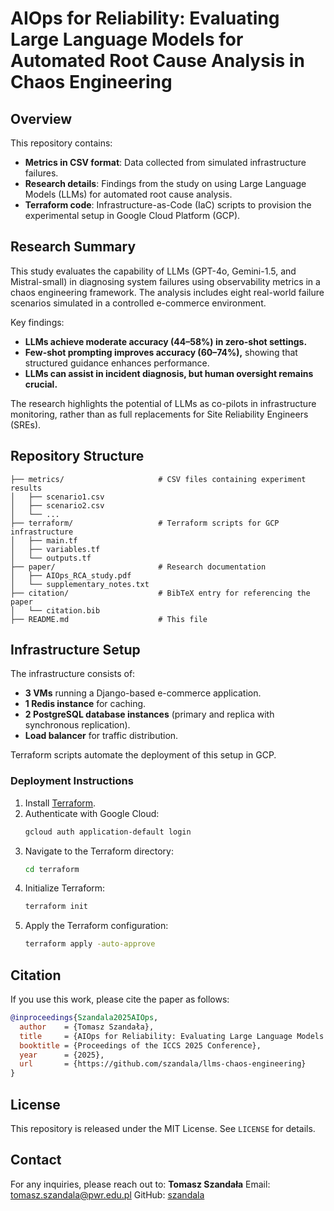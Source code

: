# AIOps for Reliability: Evaluating Large Language Models for Automated Root Cause Analysis in Chaos Engineering

## Overview
This repository contains:
- **Metrics in CSV format**: Data collected from simulated infrastructure failures.
- **Research details**: Findings from the study on using Large Language Models (LLMs) for automated root cause analysis.
- **Terraform code**: Infrastructure-as-Code (IaC) scripts to provision the experimental setup in Google Cloud Platform (GCP).

## Research Summary
This study evaluates the capability of LLMs (GPT-4o, Gemini-1.5, and Mistral-small) in diagnosing system failures using observability metrics in a chaos engineering framework. The analysis includes eight real-world failure scenarios simulated in a controlled e-commerce environment.

Key findings:
- **LLMs achieve moderate accuracy (44–58%) in zero-shot settings.**
- **Few-shot prompting improves accuracy (60–74%),** showing that structured guidance enhances performance.
- **LLMs can assist in incident diagnosis, but human oversight remains crucial.**

The research highlights the potential of LLMs as co-pilots in infrastructure monitoring, rather than as full replacements for Site Reliability Engineers (SREs).

## Repository Structure
```
├── metrics/                     # CSV files containing experiment results
│   ├── scenario1.csv
│   ├── scenario2.csv
│   └── ...
├── terraform/                   # Terraform scripts for GCP infrastructure
│   ├── main.tf
│   ├── variables.tf
│   └── outputs.tf
├── paper/                       # Research documentation
│   ├── AIOps_RCA_study.pdf
│   └── supplementary_notes.txt
├── citation/                    # BibTeX entry for referencing the paper
│   └── citation.bib
├── README.md                    # This file
```

## Infrastructure Setup
The infrastructure consists of:
- **3 VMs** running a Django-based e-commerce application.
- **1 Redis instance** for caching.
- **2 PostgreSQL database instances** (primary and replica with synchronous replication).
- **Load balancer** for traffic distribution.

Terraform scripts automate the deployment of this setup in GCP.

### Deployment Instructions
1. Install [Terraform](https://developer.hashicorp.com/terraform/downloads).
2. Authenticate with Google Cloud:
   ```sh
   gcloud auth application-default login
   ```
3. Navigate to the Terraform directory:
   ```sh
   cd terraform
   ```
4. Initialize Terraform:
   ```sh
   terraform init
   ```
5. Apply the Terraform configuration:
   ```sh
   terraform apply -auto-approve
   ```

## Citation
If you use this work, please cite the paper as follows:

```bibtex
@inproceedings{Szandala2025AIOps,
  author    = {Tomasz Szandała},
  title     = {AIOps for Reliability: Evaluating Large Language Models for Automated Root Cause Analysis in Chaos Engineering},
  booktitle = {Proceedings of the ICCS 2025 Conference},
  year      = {2025},
  url       = {https://github.com/szandala/llms-chaos-engineering}
}
```

## License
This repository is released under the MIT License. See `LICENSE` for details.

## Contact
For any inquiries, please reach out to:
**Tomasz Szandała**
Email: [tomasz.szandala@pwr.edu.pl](mailto:tomasz.szandala@pwr.edu.pl)
GitHub: [szandala](https://github.com/szandala)
